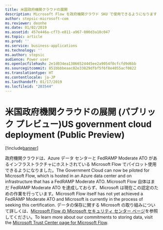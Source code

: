 ```yaml
---
title: 米国政府機関クラウドの展開
description: Microsoft Flow を政府機関クラウド SKU で使用できるようになります
author: stepsic-microsoft-com
ms.reviewer: deonhe
ms.date: 01/02/2019
ms.assetid: 457e446a-cf73-e811-a967-000d3a18c047
ms.topic: article
ms.prod: ''
ms.service: business-applications
ms.technology: ''
ms.author: stepsic
audience: Power user
ms.openlocfilehash: 2e1d034ea13866524445ee2a9054f0cfcfd9d6bb
ms.sourcegitcommit: 851bbbbeaac02e33829dfbf5f6f8e4055acf0822
ms.translationtype: HT
ms.contentlocale: ja-JP
ms.lasthandoff: 01/17/2019
ms.locfileid: "203544"
---
```

# <a name="us-government-cloud-deployment-public-preview"></a><span data-ttu-id="9d956-103">米国政府機関クラウドの展開 (パブリック プレビュー)</span><span class="sxs-lookup"><span data-stu-id="9d956-103">US government cloud deployment (Public Preview)</span></span>


[!include[banner](../../includes/banner.md)]

<span data-ttu-id="9d956-104">政府機関クラウドは、Azure データ センターと FedRAMP Moderate ATO があるインフラストラクチャにホストされている Microsoft Flow でパイロット使用できるようになりました。</span><span class="sxs-lookup"><span data-stu-id="9d956-104">The Government Cloud can now be piloted for Microsoft Flow, which is hosted in an Azure data center and on infrastructure that has a FedRAMP Moderate ATO.</span></span> <span data-ttu-id="9d956-105">Microsoft Flow 自体はまだ FedRAMP Moderate ATO を達成しておらず、Microsoft は現在この認定のための作業を行っています。</span><span class="sxs-lookup"><span data-stu-id="9d956-105">Microsoft Flow itself has not yet achieved a FedRAMP Moderate ATO and Microsoft is currently in the process of seeking this certification.</span></span> <span data-ttu-id="9d956-106">データの保存に関する Microsoft の取り組みについて詳しくは、[Microsoft Flow の Microsoft セキュリティ センター ページ](https://www.microsoft.com/TrustCenter/CloudServices/business-application-platform/data-location)を参照してください。</span><span class="sxs-lookup"><span data-stu-id="9d956-106">To learn more about our commitments to storing data, visit the [Microsoft Trust Center page for Microsoft Flow](https://www.microsoft.com/TrustCenter/CloudServices/business-application-platform/data-location).</span></span>